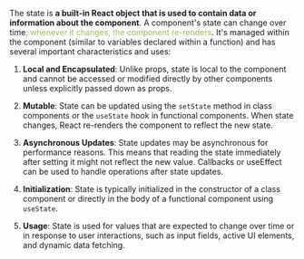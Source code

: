 The state is **a built-in React object that is used to contain data or information about the component**. A component's state can change over time<font color="#9bbb59">; whenever it changes, the component re-renders</font>. It's managed within the component (similar to variables declared within a function) and has several important characteristics and uses:

1. **Local and Encapsulated**: Unlike props, state is local to the component and cannot be accessed or modified directly by other components unless explicitly passed down as props.

2. **Mutable**: State can be updated using the `setState` method in class components or the `useState` hook in functional components. When state changes, React re-renders the component to reflect the new state.

3. **Asynchronous Updates**: State updates may be asynchronous for performance reasons. This means that reading the state immediately after setting it might not reflect the new value. Callbacks or useEffect can be used to handle operations after state updates.

4. **Initialization**: State is typically initialized in the constructor of a class component or directly in the body of a functional component using `useState`.

5. **Usage**: State is used for values that are expected to change over time or in response to user interactions, such as input fields, active UI elements, and dynamic data fetching.
